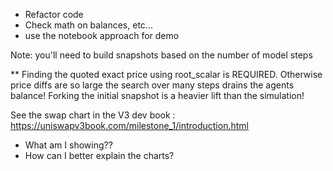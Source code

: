 
- Refactor code
- Check math on balances, etc...
- use the notebook approach for demo

Note: you'll need to build snapshots based on the number of model steps

** Finding the quoted exact price using root_scalar is REQUIRED. Otherwise price diffs 
are so large the search over many steps drains the agents balance!  Forking the initial 
snapshot is a heavier lift than the simulation!

See the swap chart in the V3 dev book : https://uniswapv3book.com/milestone_1/introduction.html

- What am I showing??
- How can I better explain the charts?



